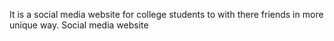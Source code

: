 It is a social media website for college students to with there friends in more unique way.
Social media website
